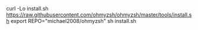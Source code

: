 curl -Lo install.sh https://raw.githubusercontent.com/ohmyzsh/ohmyzsh/master/tools/install.sh
export REPO="michael2008/ohmyzsh"
sh install.sh